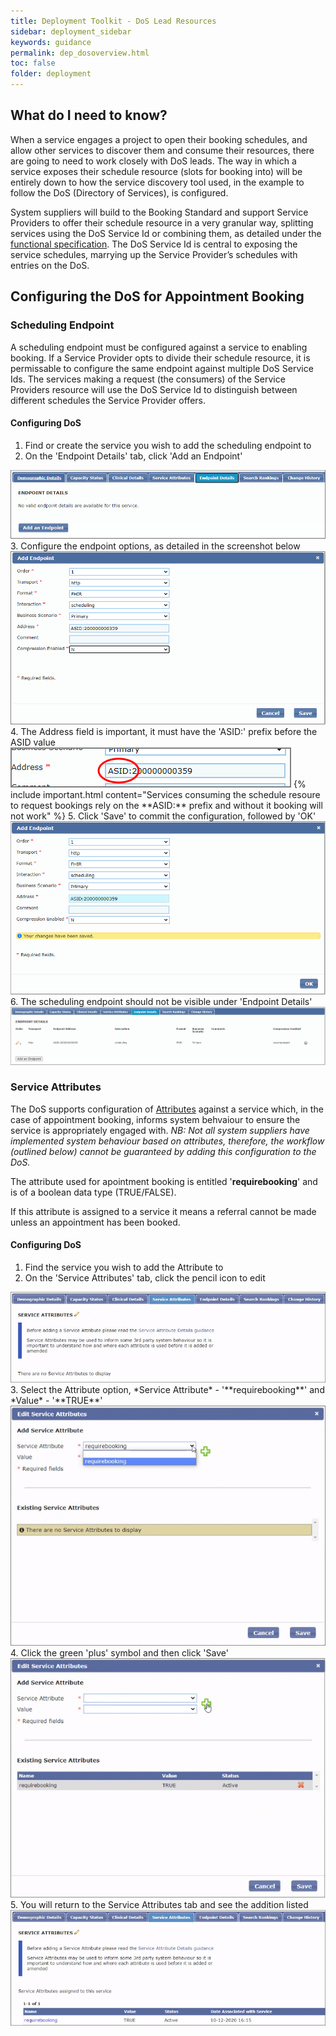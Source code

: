 ```yaml
---
title: Deployment Toolkit - DoS Lead Resources
sidebar: deployment_sidebar
keywords: guidance
permalink: dep_dosoverview.html
toc: false
folder: deployment
---
```


## What do I need to know? 

When a service engages a project to open their booking schedules, and allow other services to discover them and consume their resources, there are going to need to work closely with DoS leads. The way in which a service exposes their schedule resource (slots for booking into) will be entirely down to how the service discovery tool used, in the example to follow the DoS (Directory of Services), is configured.

System suppliers will build to the Booking Standard and support Service Providers to offer their schedule resource in a very granular way, splitting services using the DoS Service Id or combining them, as detailed under the <a href="fs_slotmanagement.html" target="_blank">functional specification</a>. The DoS Service Id is central to exposing the service schedules, marrying up the Service Provider’s schedules with entries on the DoS.

## Configuring the DoS for Appointment Booking

### Scheduling Endpoint

A scheduling endpoint must be configured against a service to enabling booking. If a Service Provider opts to divide their schedule resource, it is permissable to configure the same endpoint against multiple DoS Service Ids. The services making a request (the consumers) of the Service Providers resource will use the DoS Service Id to distinguish between different schedules the Service Provider offers. 

#### Configuring DoS
1. Find or create the service you wish to add the scheduling endpoint to 
2. On the 'Endpoint Details' tab, click 'Add an Endpoint'
<img src="_pages/deployment/toolkit/img/DoS_FHIR_Endpoints.png">
3. Configure the endpoint options, as detailed in the screenshot below
<img src="_pages/deployment/toolkit/img/DoS_FHIR_EndpointsConfig.png">
4. The Address field is important, it must have the 'ASID:' prefix before the ASID value
<img src="_pages/deployment/toolkit/img/DoS_FHIR_ASID_Prefix.png">
{% include important.html content="Services consuming the schedule resoure to request bookings rely on the **ASID:** prefix and without it booking will not work" %} 
5. Click 'Save' to commit the configuration, followed by 'OK'
<img src="_pages/deployment/toolkit/img/DoS_FHIR_Endpoint_Save.png">
6. The scheduling endpoint should not be visible under 'Endpoint Details'
<img src="_pages/deployment/toolkit/img/DoS_FHIR_Endpoint_Complete.png">

### Service Attributes

The DoS supports configuration of [Attributes](https://developer.nhs.uk/apis/dos-api/ccs_fields_v1.5_service_attribute.html) against a service which, in the case of appointment booking, informs system behvaiour to ensure the service is appropriately engaged with.
*NB: Not all system suppliers have implemented system behaviour based on attributes, therefore, the workflow (outlined below) cannot be guaranteed by adding this configuration to the DoS.*

The attribute used for apointment booking is entitled '**requirebooking**' and is of a boolean data type (TRUE/FALSE).

If this attribute is assigned to a service it means a referral cannot be made unless an appointment has been booked. 

#### Configuring DoS
1. Find the service you wish to add the Attribute to
2. On the 'Service Attributes' tab, click the pencil icon to edit 
<img src="_pages/deployment/toolkit/img/DoS_attribute_Add.png#1">
3. Select the Attribute option, *Service Attribute* - '**requirebooking**' and *Value* - '**TRUE**' 
<img src="_pages/deployment/toolkit/img/DoS_attribute_Configure.png">
4. Click the green 'plus' symbol and then click 'Save' 
<img src="_pages/deployment/toolkit/img/DoS_attribute_Save.png">
5. You will return to the Service Attributes tab and see the addition listed
<img src="_pages/deployment/toolkit/img/DoS_attribute_Added.png">
